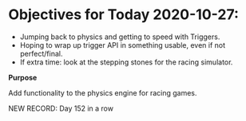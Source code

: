 # Objectives for Today 2020-10-27:

- Jumping back to physics and getting to speed with Triggers.
- Hoping to wrap up trigger API in something usable, even if not perfect/final.
- If extra time: look at the stepping stones for the racing simulator.

**Purpose**

Add functionality to the physics engine for racing games.

NEW RECORD: Day 152 in a row
